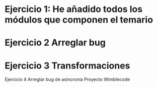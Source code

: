 # Ejercicio 1: He añadido todos los módulos que componen el temario
# Ejercicio 2 Arreglar bug
# Ejercicio 3 Transformaciones
Ejercicio 4 Arreglar bug de asincronia
Proyecto Wimblecode